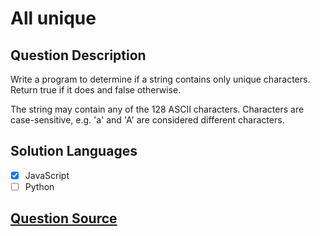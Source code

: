 # All unique

## Question Description

Write a program to determine if a string contains only unique characters. Return true if it does and false otherwise.

The string may contain any of the 128 ASCII characters. Characters are case-sensitive, e.g. 'a' and 'A' are considered different characters.

## Solution Languages

- [x] JavaScript
- [ ] Python

## [Question Source](https://www.codewars.com/kata/553e8b195b853c6db4000048)
